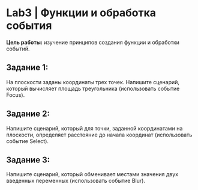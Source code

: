 # Lab3 | Функции и обработка события

**Цель работы:** изучение принципов создания функции и обработки событий.

## Задание 1:

На плоскости заданы координаты трех точек. Напишите сценарий, который вычисляет площадь треугольника (использовать событие Focus).

## Задание 2:

Напишите сценарий, который для точки, заданной координатами на плоскости, определяет расстояние до начала координат (использовать событие Select).

## Задание 3:

Напишите сценарий, который обменивает местами значения двух введенных переменных (использовать событие Blur).
